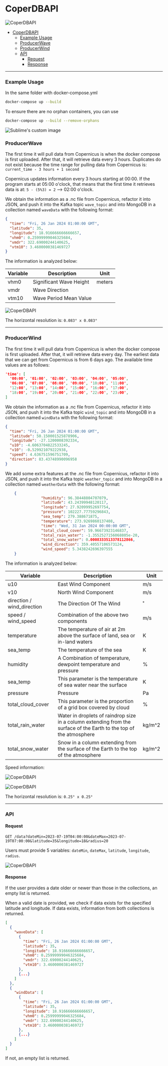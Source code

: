 # CoperDBAPI

![CoperDBAPI](https://github.com/ArtemisStefanidou/APIs/blob/main/photos/Screenshot%202023-07-24%20at%203.33.34%20PM.png)

- [CoperDBAPI](#coperdbapi)
    - [Example Usage](#example-usage)
    - [ProducerWave](#producerwave)
    - [ProducerWind](#producerwind)
    - [API](#api)
      - [Request](#request)
      - [Response](#response)

---

### Example Usage

In the same folder with docker-compose.yml

```sh
docker-compose up --build
```

To ensure there are no orphan containers, you can use

```sh
docker-compose up --build --remove-orphans
```

![Sublime's custom image](https://github.com/ArtemisStefanidou/APIs/blob/main/photos/Screenshot%202023-07-24%20at%205.32.18%20PM.png)

### ProducerWave

The first time it will pull data from Copernicus is when the docker compose is first uploaded. After that, it will retrieve data every 3 hours. Duplicates do not exist because the time range for pulling data from Copernicus is: `current_time - 3 hours + 1 second`

Copernicus updates information every 3 hours starting at 00:00. If the program starts at 05:00 o'clock, that means that the first time it retrieves data is at: `5 - (5%3) = 2` --> 02:00 o'clock.

We obtain the information as a .nc file from Copernicus, refactor it into JSON, and push it into the Kafka topic `wave_topic` and into MongoDB in a collection named `waveData` with the following format:

```json
{
  "time": "Fri, 26 Jan 2024 01:00:00 GMT",
  "latitude": 35,
  "longitude": 18.916666666666657,
  "vhm0": 0.25999999046325684,
  "vmdr": 322.69000244140625,
  "vtm10": 3.4600000381469727
}
```

The information is analyzed below:

| Variable | Description                  | Unit |
|----------|------------------------------|------|
| vhm0     | Significant Wave Height      |meters|
| vmdr     | Wave Direction               |      |
| vtm10    | Wave Period Mean Value       |      |

![CoperDBAPI](https://github.com/ArtemisStefanidou/APIs/blob/main/photos/Screenshot%202023-07-25%20at%208.24.36%20AM.png)

The horizontal resolution is: `0.083° x 0.083°`

---

### ProducerWind

The first time it will pull data from Copernicus is when the docker compose is first uploaded. After that, it will retrieve data every day. The earliest data that we can get from Copernicus is from 6 days ago. The available time values are as follows:

```json
'time': [
  '00:00', '01:00', '02:00', '03:00', '04:00', '05:00',
  '06:00', '07:00', '08:00', '09:00', '10:00', '11:00',
  '12:00', '13:00', '14:00', '15:00', '16:00', '17:00',
  '18:00', '19:00', '20:00', '21:00', '22:00', '23:00',
]
```

We obtain the information as a .nc file from Copernicus, refactor it into JSON, and push it into the Kafka topic `wind_topic` and into MongoDB in a collection named `windData` with the following format:

```json
{
  "time": "Fri, 26 Jan 2024 01:00:00 GMT",
  "latitude": 50.150001525878906,
  "longitude": -27.1200008392334,
  "u10": -4.6063704822533245,
  "v10": -0.529921079222938,
  "speed": 4.636751596751709,
  "direction": 83.43748990096958
}
```
We add some extra features at the .nc file from Copernicus, refactor it into JSON, and push it into the Kafka topic `weather_topic` and into MongoDB in a collection named `weatherData` with the following format:

```json
    {
                "humidity": 96.38448804707079,
                "latitude": 43.24399948120117,
                "longitude": 27.92099952697754,
                "pressure": 102227.77759296843,
                "sea_temp": 279.388671875,
                "temperature": 273.9269860137408,
                "time": "Wed, 31 Jan 2024 00:00:00 GMT",
                "total_cloud_cover": 59.96673923146837,
                "total_rain_water": -1.3552527156068805e-20,
                "total_snow_water": 0.0008333513378112866,
                "wind_direction": 359.40557106573124,
                "wind_speed": 5.3438242696397555
    }
```
The information is analyzed below:

| Variable           | Description                                                                                                         |  Unit  |
|--------------------|---------------------------------------------------------------------------------------------------------------------|--------|
| u10                | East Wind Component                                                                                                 |  m/s   |
| v10                | North Wind Component                                                                                                |  m/s   |
| direction / wind_direction | The Direction Of The Wind                                                                                   |   ˚    |
| speed / wind_speed | Combination of the above two components                                                                             |  m/s   |
| temperature        | The temperature of air at 2m above the surface of land, sea or in-land waters                                       |   K    |
| sea_temp           | The temperature of the sea                                                                                          |   K    |
| humidity           | A Combination of temperature, dewpoint temperature and pressure                                                     |   %    |
| sea_temp           | This parameter is the temperature of sea water near the surface                                                     |   K    |
| pressure           | Pressure                                                                                                            |   Pa   |
| total_cloud_cover  | This parameter is the proportion of a grid box covered by cloud                                                     |   %    |
| total_rain_water   | Water in droplets of raindrop size in a column extending from the surface of the Earth to the top of the atmosphere | kg/m^2 |
| total_snow_water   | Snow in a column extending from the surface of the Earth to the top of the atmosphere                               | kg/m^2 |

Speed information:

![CoperDBAPI](https://github.com/ArtemisStefanidou/APIs/blob/main/photos/Screenshot%202023-07-25%20at%208.25.32%20AM.png)

![CoperDBAPI](https://github.com/ArtemisStefanidou/APIs/blob/main/photos/Screenshot%202023-07-25%20at%208.25.44%20AM.png)

The horizontal resolution is: `0.25° x 0.25°`

---

### API

#### Request

`GET /data?dateMin=2023-07-19T04:00:00&dateMax=2023-07-19T07:00:00&latitude=35&longitude=18&radius=20`

Users must provide 5 variables: `dateMin`, `dateMax`, `latitude`, `longitude`, `radius`.

![CoperDBAPI](https://github.com/ArtemisStefanidou/APIs/blob/main/photos/Screenshot%202023-07-25%20at%2011.53.06%20AM.png)

#### Response

If the user provides a date older or newer than those in the collections, an empty list is returned.

When a valid date is provided, we check if data exists for the specified latitude and longitude. If data exists, information from both collections is returned.

```json
[
  {
    "waveData": [
      {
        "time": "Fri, 26 Jan 2024 01:00:00 GMT",
        "latitude": 35,
        "longitude": 18.916666666666657,
        "vhm0": 0.25999999046325684,
        "vmdr": 322.69000244140625,
        "vtm10": 3.4600000381469727
      },
      {...}
    ]
  },
  {
    "windData": [
      {
        "time": "Fri, 26 Jan 2024 01:00:00 GMT",
        "latitude": 35,
        "longitude": 18.916666666666657,
        "vhm0": 0.25999999046325684,
        "vmdr": 322.69000244140625,
        "vtm10": 3.4600000381469727
      },
      {...}
    ]
  }
]
```

If not, an empty list is returned.
